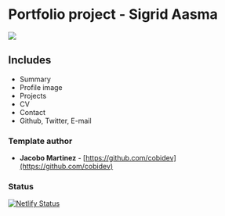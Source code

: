 # Portfolio project - Sigrid Aasma

[<img src="https://img.shields.io/badge/STATUS-IN%20PROGRESS-yellow">](<LINK>)

## Includes

- Summary
- Profile image
- Projects
- CV
- Contact
- Github, Twitter, E-mail

### Template author

- **Jacobo Martinez** - [https://github.com/cobidev](https://github.com/cobidev)

### Status

[![Netlify Status](https://api.netlify.com/api/v1/badges/ee82c8e1-6f5e-440c-bdce-76c57542a820/deploy-status)](https://app.netlify.com/sites/sigrid-aasma-portfolio/deploys)
